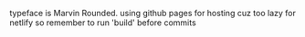 typeface is Marvin Rounded. using github pages for hosting cuz too lazy for netlify so remember to run 'build' before commits
